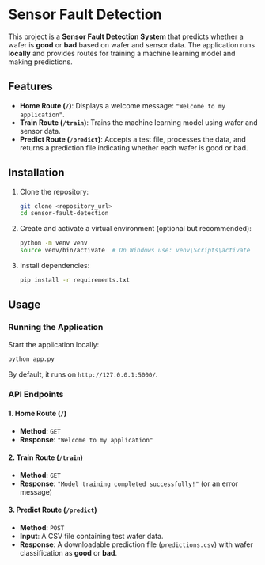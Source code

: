 # Sensor Fault Detection

This project is a **Sensor Fault Detection System** that predicts whether a wafer is **good** or **bad** based on wafer and sensor data. The application runs **locally** and provides routes for training a machine learning model and making predictions.

## Features

- **Home Route (`/`)**: Displays a welcome message: `"Welcome to my application"`.
- **Train Route (`/train`)**: Trains the machine learning model using wafer and sensor data.
- **Predict Route (`/predict`)**: Accepts a test file, processes the data, and returns a prediction file indicating whether each wafer is good or bad.

## Installation

1. Clone the repository:
   ```sh
   git clone <repository_url>
   cd sensor-fault-detection
   ```

2. Create and activate a virtual environment (optional but recommended):
   ```sh
   python -m venv venv
   source venv/bin/activate  # On Windows use: venv\Scripts\activate
   ```

3. Install dependencies:
   ```sh
   pip install -r requirements.txt
   ```

## Usage

### Running the Application
Start the application locally:
```sh
python app.py
```
By default, it runs on `http://127.0.0.1:5000/`.

### API Endpoints

#### 1. Home Route (`/`)
- **Method**: `GET`
- **Response**: `"Welcome to my application"`

#### 2. Train Route (`/train`)
- **Method**: `GET`
- **Response**: `"Model training completed successfully!"` (or an error message)

#### 3. Predict Route (`/predict`)
- **Method**: `POST`
- **Input**: A CSV file containing test wafer data.
- **Response**: A downloadable prediction file (`predictions.csv`) with wafer classification as **good** or **bad**.

